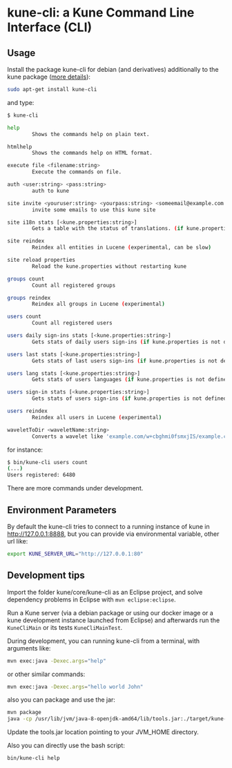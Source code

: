 # kune-cli: a Kune Command Line Interface (CLI)

## Usage

Install the package kune-cli for debian (and derivatives) additionally to the kune package ([more details](http://kune.cc/#!kune.docs.6810.898)):

```bash
sudo apt-get install kune-cli
```
and type:

```bash
$ kune-cli

help
        Shows the commands help on plain text.

htmlhelp
        Shows the commands help on HTML format.

execute file <filename:string>
        Execute the commands on file.

auth <user:string> <pass:string>
        auth to kune

site invite <youruser:string> <yourpass:string> <someemail@example.com:string> ...
        invite some emails to use this kune site

site i18n stats [<kune.properties:string>]
        Gets a table with the status of translations. (if kune.properties is not defined we use /etc/kune/kune.properties for get the db parameters)

site reindex
        Reindex all entities in Lucene (experimental, can be slow)

site reload properties
        Reload the kune.properties without restarting kune

groups count
        Count all registered groups

groups reindex
        Reindex all groups in Lucene (experimental)

users count
        Count all registered users

users daily sign-ins stats [<kune.properties:string>]
        Gets stats of daily users sign-ins (if kune.properties is not defined we use /etc/kune/kune.properties for get the db parameters)

users last stats [<kune.properties:string>]
        Gets stats of last users sign-ins (if kune.properties is not defined we use /etc/kune/kune.properties for get the db parameters)

users lang stats [<kune.properties:string>]
        Gets stats of users languages (if kune.properties is not defined we use /etc/kune/kune.properties for get the db parameters)

users sign-in stats [<kune.properties:string>]
        Gets stats of users sign-ins (if kune.properties is not defined we use /etc/kune/kune.properties for get the db parameters)

users reindex
        Reindex all users in Lucene (experimental)

waveletToDir <waveletName:string>
        Converts a wavelet like 'example.com/w+cbghmi0fsmxjIS/example.com/user+test1@example.com' to his filesystem directory name.

```

for instance:

```bash
$ bin/kune-cli users count
(...)
Users registered: 6480
```

There are more commands under development.

## Environment Parameters

By default the kune-cli tries to connect to a running instance of kune in http://127.0.0.1:8888, but you can provide via environmental variable, other url like:

```bash
export KUNE_SERVER_URL="http://127.0.0.1:80"
```

## Development tips

Import the folder kune/core/kune-cli as an Eclipse project, and solve dependency problems in Eclipse with
`mvn eclipse:eclipse`.

Run a Kune server (via a debian package or using our docker image or a kune development instance launched from Eclipse) and afterwards run the `KuneCliMain` or its tests `KuneCliMainTest`.

During development, you can running kune-cli from a terminal, with arguments like:

```bash
mvn exec:java -Dexec.args="help"
```

or other similar commands:

```bash
mvn exec:java -Dexec.args="hello world John"
```

also you can package and use the jar:

```bash
mvn package
java -cp /usr/lib/jvm/java-8-openjdk-amd64/lib/tools.jar:./target/kune-cli-1.0.2-SNAPSHOT-jar-with-dependencies.jar cc.kune.kunecli.KuneCliMain help
```

Update the tools.jar location pointing to your JVM_HOME directory.

Also you can directly use the bash script:

```bash
bin/kune-cli help
```
